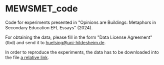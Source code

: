 # MEWSMET_code
Code for experiments presented in "Opinions are Buildings: Metaphors in Secondary Education EFL Essays" (2024).

For obtaining the data, please fill in the form "Data License Agreement" (tbd) and send it to huelsing@uni-hildesheim.de. 

In order to reproduce the experiments, the data has to be downloaded into the file [a relative link](data).

